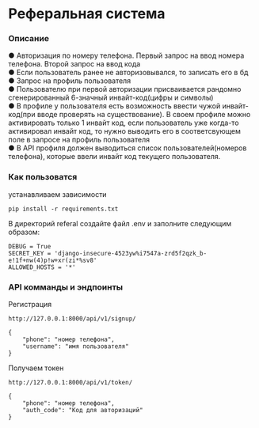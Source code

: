 # Реферальная система

### Описание
●	Авторизация по номеру телефона. Первый запрос на ввод номера телефона. Второй запрос на ввод кода \
●	Если пользователь ранее не авторизовывался, то записать его в бд \
●	Запрос на профиль пользователя \
●	Пользователю при первой авторизации присваивается рандомно сгенерированный 6-значный инвайт-код(цифры и символы) \
●	В профиле у пользователя есть возможность ввести чужой инвайт-код(при вводе проверять на существование). В своем профиле можно активировать только 1 инвайт код, если пользователь уже когда-то активировал инвайт код, то нужно выводить его в соответсвующем поле в запросе на профиль пользователя \
●	В API профиля должен выводиться список пользователей(номеров телефона), которые ввели инвайт код текущего пользователя. 
### Как пользоватся
устанавливаем зависимости

```
pip install -r requirements.txt
```
В директорий referal создайте файл .env и заполните следующим образом:

```
DEBUG = True
SECRET_KEY = 'django-insecure-4523yw%i7547a-zrd5f2qzk_b-e!1f+nw(4)p!w+xr(zi*%sv8'
ALLOWED_HOSTS = '*'
```
### API комманды и эндпоинты

Регистрация
```
http://127.0.0.1:8000/api/v1/signup/

{
    "phone": "номер телефона",
    "username": "имя пользователя"
}
```
Получаем токен
```
http://127.0.0.1:8000/api/v1/token/

{
    "phone": "номер телефона",
    "auth_code": "Код для авторизаций"
}
```
